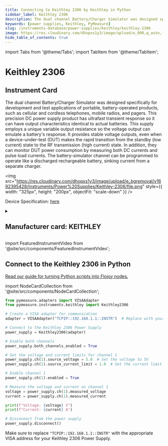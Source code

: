 ```yaml
---
title: Connecting to Keithley 2306 by Keithley in Python
sidebar_label: Keithley 2306
description: The dual channel Battery/Charger Simulator was designed specifically for development and test applications of portable, battery-operated products, such as cellular and cordless telephones, mobile radios, and pagers. This precision DC power supply product has ultrafast transient response so it can have output characteristics identical to actual batteries. This supply employs a unique variable output resistance so the voltage output can emulate a battery's response. It provides stable voltage outputs, even when a device-under-test (DUT) makes the rapid transition from the standby (low current) state to the RF transmission (high current) state. In addition, they can monitor DUT power consumption by measuring both DC currents and pulse load currents. The battery-simulator channel can be programmed to operate like a discharged rechargeable battery, sinking current from a separate charger.
keywords: [power supplies, Keithley, PyMeasure]
slug: /instruments-database/power-supplies/keithley/keithley-2306
image: https://res.cloudinary.com/dhopxs1y3/image/upload/w_600,q_auto,f_auto/e_bgremoval/v1692395428/Instruments/Power%20Supplies/Keithley-2306/file.jpg
hide_table_of_contents: true
---
```


import Tabs from '@theme/Tabs';
import TabItem from '@theme/TabItem';

# Keithley 2306

## Instrument Card

<div className="flex">

<div>

The dual channel Battery/Charger Simulator was designed specifically for development and test applications of portable, battery-operated products, such as cellular and cordless telephones, mobile radios, and pagers. This precision DC power supply product has ultrafast transient response so it can have output characteristics identical to actual batteries. This supply employs a unique variable output resistance so the voltage output can emulate a battery's response. It provides stable voltage outputs, even when a device-under-test (DUT) makes the rapid transition from the standby (low current) state to the RF transmission (high current) state. In addition, they can monitor DUT power consumption by measuring both DC currents and pulse load currents. The battery-simulator channel can be programmed to operate like a discharged rechargeable battery, sinking current from a separate charger.

</div>

<img src="https://res.cloudinary.com/dhopxs1y3/image/upload/e_bgremoval/v1692395428/Instruments/Power%20Supplies/Keithley-2306/file.png" style={{ width: "325px", height: "200px", objectFit: "scale-down" }} />

</div>

<div className="flex text-center">

<p>Device Specification: <a target="\_blank" href="https://www.farnell.com/datasheets/1626633.pdf">here</a></p>

</div>

<details style={{ marginTop: "15px"}}>
<summary><h2>Manufacturer card: KEITHLEY</h2></summary>

<img src="https://res.cloudinary.com/dhopxs1y3/image/upload/v1692806202/Instruments/Vendor%20Logos/Keithley.png" style={{ width: "100%", height: "170px",objectFit: "scale-down" }} />

Keithley Instruments is a measurement and instrument company headquartered in Solon, Ohio, that develops, manufactures, markets, and sells data acquisition products, as well as complete systems for high-volume production and assembly testing.

<ul>
  <li>Headquarters: Cleveland, Ohio, United States</li>
  <li>Yearly Revenue (millions, USD): 110.6</li>
  <li>Vendor Website: <a href="https://www.tek.com/en">here</a></li>
</ul>
</details>

import FeaturedInstrumentVideo from '@site/src/components/FeaturedInstrumentVideo';

<FeaturedInstrumentVideo category='POWER_SUPPLIES' manufacturer='KEITHLEY'></FeaturedInstrumentVideo>


## Connect to the Keithley 2306 in Python

[Read our guide for turning Python scripts into Flojoy nodes.](https://docs.flojoy.ai/contribution/blocks/custom-flojoy-block/)

import NodeCardCollection from '@site/src/components/NodeCardCollection';

<Tabs>

<TabItem value="Flojoy" label="Flojoy" className="flojoy-instrument-tabs">

<NodeCardCollection category='POWER_SUPPLIES' manufacturer='KEITHLEY'></NodeCardCollection>

</TabItem>
<TabItem value="PyMeasure" label="PyMeasure">


```python
from pymeasure.adapters import VISAAdapter
from pymeasure.instruments.keithley import Keithley2306

# Create a VISA adapter for communication
adapter = VISAAdapter("TCPIP::192.168.1.1::INSTR")  # Replace with your instrument's IP address

# Connect to the Keithley 2306 Power Supply
power_supply = Keithley2306(adapter)

# Enable both channels
power_supply.both_channels_enabled = True

# Set the voltage and current limits for channel 1
power_supply.ch(1).source_voltage = 5.0  # Set the voltage to 5V
power_supply.ch(1).source_current_limit = 1.0  # Set the current limit to 1A

# Enable channel 1
power_supply.ch(1).enabled = True

# Measure the voltage and current on channel 1
voltage = power_supply.ch(1).measured_voltage
current = power_supply.ch(1).measured_current

print(f"Voltage: {voltage} V")
print(f"Current: {current} A")

# Disconnect from the power supply
power_supply.disconnect()
```

Make sure to replace `"TCPIP::192.168.1.1::INSTR"` with the appropriate VISA address for your Keithley 2306 Power Supply.

</TabItem>
</Tabs>